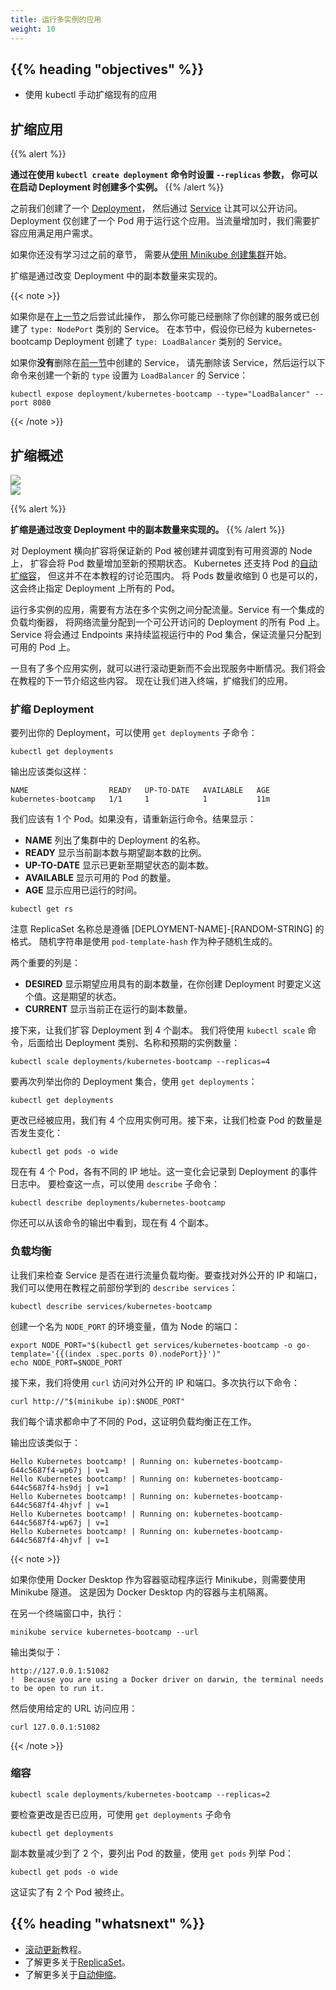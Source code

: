 ```yaml
---
title: 运行多实例的应用
weight: 10
---
```

<!--
title: Running Multiple Instances of Your App
weight: 10
-->

## {{% heading "objectives" %}}

<!--
* Scale an existing app manually using kubectl.
-->
* 使用 kubectl 手动扩缩现有的应用

<!--
## Scaling an application
-->
## 扩缩应用

{{% alert %}}
<!--
_You can create from the start a Deployment with multiple instances using the --replicas
parameter for the kubectl create deployment command._
-->
**通过在使用 `kubectl create deployment` 命令时设置 `--replicas` 参数，
你可以在启动 Deployment 时创建多个实例。**
{{% /alert %}}

<!--
Previously we created a [Deployment](/docs/concepts/workloads/controllers/deployment/),
and then exposed it publicly via a [Service](/docs/concepts/services-networking/service/).
The Deployment created only one Pod for running our application. When traffic increases,
we will need to scale the application to keep up with user demand.

If you haven't worked through the earlier sections, start from
[Using minikube to create a cluster](/docs/tutorials/kubernetes-basics/create-cluster/cluster-intro/).

_Scaling_ is accomplished by changing the number of replicas in a Deployment.
-->
之前我们创建了一个 [Deployment](/zh-cn/docs/concepts/workloads/controllers/deployment/)，
然后通过 [Service](/zh-cn/docs/concepts/services-networking/service/) 让其可以公开访问。
Deployment 仅创建了一个 Pod 用于运行这个应用。当流量增加时，我们需要扩容应用满足用户需求。

如果你还没有学习过之前的章节，
需要从[使用 Minikube 创建集群](/zh-cn/docs/tutorials/kubernetes-basics/create-cluster/cluster-intro/)开始。

扩缩是通过改变 Deployment 中的副本数量来实现的。

{{< note >}}
<!--
If you are trying this after the
[previous section](/docs/tutorials/kubernetes-basics/expose/expose-intro/), then you
may have deleted the service you created, or have created a Service of `type: NodePort`.
In this section, it is assumed that a service with `type: LoadBalancer` is created
for the kubernetes-bootcamp Deployment.

If you have _not_ deleted the Service created in
[the previous section](/docs/tutorials/kubernetes-basics/expose/expose-intro),
first delete that Service and then run the following command to create a new Service
with its `type` set to `LoadBalancer`:
-->
如果你是在[上一节](/zh-cn/docs/tutorials/kubernetes-basics/expose/expose-intro/)之后尝试此操作，
那么你可能已经删除了你创建的服务或已创建了 `type: NodePort` 类别的 Service。
在本节中，假设你已经为 kubernetes-bootcamp Deployment 创建了 `type: LoadBalancer`
类别的 Service。

如果你**没有**删除在[前一节](/zh-cn/docs/tutorials/kubernetes-basics/expose/expose-intro)中创建的 Service，
请先删除该 Service，然后运行以下命令来创建一个新的 `type` 设置为 `LoadBalancer` 的 Service：

```shell
kubectl expose deployment/kubernetes-bootcamp --type="LoadBalancer" --port 8080
```
{{< /note >}}

<!--
## Scaling overview
-->
## 扩缩概述

<!-- animation -->
<div class="col-md-8">
  <div id="myCarousel" class="carousel" data-ride="carousel" data-interval="3000">
    <div class="carousel-inner" role="listbox">
      <div class="item carousel-item active">
        <img src="/docs/tutorials/kubernetes-basics/public/images/module_05_scaling1.svg">
      </div>
      <div class="item carousel-item">
        <img src="/docs/tutorials/kubernetes-basics/public/images/module_05_scaling2.svg">
      </div>
    </div>
  </div>
</div>

{{% alert %}}
<!--
_Scaling is accomplished by changing the number of replicas in a Deployment._
-->
**扩缩是通过改变 Deployment 中的副本数量来实现的。**
{{% /alert %}}

<!--
Scaling out a Deployment will ensure new Pods are created and scheduled to Nodes
with available resources. Scaling will increase the number of Pods to the new desired
state. Kubernetes also supports [autoscaling](/docs/tasks/run-application/horizontal-pod-autoscale/)
of Pods, but it is outside of the scope of this tutorial. Scaling to zero is also
possible, and it will terminate all Pods of the specified Deployment.
-->
对 Deployment 横向扩容将保证新的 Pod 被创建并调度到有可用资源的 Node 上，
扩容会将 Pod 数量增加至新的预期状态。
Kubernetes 还支持 Pod 的[自动扩缩容](/zh-cn/docs/tasks/run-application/horizontal-pod-autoscale/)，
但这并不在本教程的讨论范围内。
将 Pods 数量收缩到 0 也是可以的，这会终止指定 Deployment 上所有的 Pod。

<!--
Running multiple instances of an application will require a way to distribute the
traffic to all of them. Services have an integrated load-balancer that will distribute
network traffic to all Pods of an exposed Deployment. Services will monitor continuously
the running Pods using endpoints, to ensure the traffic is sent only to available Pods.

Once you have multiple instances of an application running, you would be able to
do Rolling updates without downtime. We'll cover that in the next section of the
tutorial. Now, let's go to the terminal and scale our application.
-->
运行多实例的应用，需要有方法在多个实例之间分配流量。Service 有一个集成的负载均衡器，
将网络流量分配到一个可公开访问的 Deployment 的所有 Pod 上。
Service 将会通过 Endpoints 来持续监视运行中的 Pod 集合，保证流量只分配到可用的 Pod 上。

一旦有了多个应用实例，就可以进行滚动更新而不会出现服务中断情况。我们将会在教程的下一节介绍这些内容。
现在让我们进入终端，扩缩我们的应用。

<!--
### Scaling a Deployment

To list your Deployments, use the `get deployments` subcommand:
-->
### 扩缩 Deployment

要列出你的 Deployment，可以使用 `get deployments` 子命令：

```shell
kubectl get deployments
```

<!--
The output should be similar to:
-->
输出应该类似这样：

```
NAME                  READY   UP-TO-DATE   AVAILABLE   AGE
kubernetes-bootcamp   1/1     1            1           11m
```

<!--
We should have 1 Pod. If not, run the command again. This shows:

* _NAME_ lists the names of the Deployments in the cluster.
* _READY_ shows the ratio of CURRENT/DESIRED replicas
* _UP-TO-DATE_ displays the number of replicas that have been updated to achieve the desired state.
* _AVAILABLE_ displays how many replicas of the application are available to your users.
* _AGE_ displays the amount of time that the application has been running.

To see the ReplicaSet created by the Deployment, run:
-->
我们应该有 1 个 Pod。如果没有，请重新运行命令。结果显示：

* **NAME** 列出了集群中的 Deployment 的名称。
* **READY** 显示当前副本数与期望副本数的比例。
* **UP-TO-DATE** 显示已更新至期望状态的副本数。
* **AVAILABLE** 显示可用的 Pod 的数量。
* **AGE** 显示应用已运行的时间。

```shell
kubectl get rs
```

<!--
Notice that the name of the ReplicaSet is always formatted as
<nobr>[DEPLOYMENT-NAME]-[RANDOM-STRING]</nobr>.
The random string is randomly generated and uses the pod-template-hash as a seed.

Two important columns of this output are:

* _DESIRED_ displays the desired number of replicas of the application, which you
define when you create the Deployment. This is the desired state.
* _CURRENT_ displays how many replicas are currently running.
Next, let’s scale the Deployment to 4 replicas. We’ll use the `kubectl scale` command,
followed by the Deployment type, name and desired number of instances:
-->
注意 ReplicaSet 名称总是遵循 <nobr>[DEPLOYMENT-NAME]-[RANDOM-STRING]</nobr> 的格式。
随机字符串是使用 `pod-template-hash` 作为种子随机生成的。

两个重要的列是：

* **DESIRED** 显示期望应用具有的副本数量，在你创建 Deployment 时要定义这个值。这是期望的状态。
* **CURRENT** 显示当前正在运行的副本数量。

接下来，让我们扩容 Deployment 到 4 个副本。
我们将使用 `kubectl scale` 命令，后面给出 Deployment 类别、名称和预期的实例数量：

```shell
kubectl scale deployments/kubernetes-bootcamp --replicas=4
```

<!--
To list your Deployments once again, use `get deployments`:
-->
要再次列举出你的 Deployment 集合，使用 `get deployments`：

```shell
kubectl get deployments
```

<!--
The change was applied, and we have 4 instances of the application available. Next,
let’s check if the number of Pods changed:
-->
更改已经被应用，我们有 4 个应用实例可用。接下来，让我们检查 Pod 的数量是否发生变化：

```shell
kubectl get pods -o wide
```

<!--
There are 4 Pods now, with different IP addresses. The change was registered in
the Deployment events log. To check that, use the `describe` subcommand:
-->
现在有 4 个 Pod，各有不同的 IP 地址。这一变化会记录到 Deployment 的事件日志中。
要检查这一点，可以使用 `describe` 子命令：

```shell
kubectl describe deployments/kubernetes-bootcamp
```

<!--
You can also view in the output of this command that there are 4 replicas now.
-->
你还可以从该命令的输出中看到，现在有 4 个副本。

<!--
### Load Balancing

Let's check that the Service is load-balancing the traffic. To find out the exposed
IP and Port we can use `describe service` as we learned in the previous part of the tutorial:
-->
### 负载均衡

让我们来检查 Service 是否在进行流量负载均衡。要查找对外公开的 IP 和端口，
我们可以使用在教程之前部份学到的 `describe services`：

```shell
kubectl describe services/kubernetes-bootcamp
```

<!--
Create an environment variable called NODE_PORT that has a value as the Node port:
-->
创建一个名为 `NODE_PORT` 的环境变量，值为 Node 的端口：

```shell
export NODE_PORT="$(kubectl get services/kubernetes-bootcamp -o go-template='{{(index .spec.ports 0).nodePort}}')"
echo NODE_PORT=$NODE_PORT
```

<!--
Next, we’ll do a `curl` to the exposed IP address and port. Execute the command multiple times:
-->
接下来，我们将使用 `curl` 访问对外公开的 IP 和端口。多次执行以下命令：

```shell
curl http://"$(minikube ip):$NODE_PORT"
```

<!--
We hit a different Pod with every request. This demonstrates that the load-balancing is working.

The output should be similar to:
-->
我们每个请求都命中了不同的 Pod，这证明负载均衡正在工作。

输出应该类似于：

```
Hello Kubernetes bootcamp! | Running on: kubernetes-bootcamp-644c5687f4-wp67j | v=1
Hello Kubernetes bootcamp! | Running on: kubernetes-bootcamp-644c5687f4-hs9dj | v=1
Hello Kubernetes bootcamp! | Running on: kubernetes-bootcamp-644c5687f4-4hjvf | v=1
Hello Kubernetes bootcamp! | Running on: kubernetes-bootcamp-644c5687f4-wp67j | v=1
Hello Kubernetes bootcamp! | Running on: kubernetes-bootcamp-644c5687f4-4hjvf | v=1
```

{{< note >}}
<!--
If you're running minikube with Docker Desktop as the container driver, a minikube
tunnel is needed. This is because containers inside Docker Desktop are isolated
from your host computer.

In a separate terminal window, execute:
-->
如果你使用 Docker Desktop 作为容器驱动程序运行 Minikube，则需要使用 Minikube 隧道。
这是因为 Docker Desktop 内的容器与主机隔离。

在另一个终端窗口中，执行：

```shell
minikube service kubernetes-bootcamp --url
```

<!--
The output looks like this:
-->
输出类似于：

```
http://127.0.0.1:51082
!  Because you are using a Docker driver on darwin, the terminal needs to be open to run it.
```

<!--
Then use the given URL to access the app:
-->
然后使用给定的 URL 访问应用：

```shell
curl 127.0.0.1:51082
```
{{< /note >}}

<!--
### Scale Down

To scale down the Deployment to 2 replicas, run again the `scale` subcommand:
-->
### 缩容

```shell
kubectl scale deployments/kubernetes-bootcamp --replicas=2
```

<!--
List the Deployments to check if the change was applied with the `get deployments` subcommand:
-->
要检查更改是否已应用，可使用 `get deployments` 子命令

```shell
kubectl get deployments
```

<!--
The number of replicas decreased to 2. List the number of Pods, with `get pods`:
-->
副本数量减少到了 2 个，要列出 Pod 的数量，使用 `get pods` 列举 Pod：

```shell
kubectl get pods -o wide
```

<!--
This confirms that 2 Pods were terminated.
-->
这证实了有 2 个 Pod 被终止。

## {{% heading "whatsnext" %}}

<!--
* Tutorial
[Performing a Rolling Update](/docs/tutorials/kubernetes-basics/update/update-intro/).
* Learn more about [ReplicaSet](/docs/concepts/workloads/controllers/replicaset/).
* Learn more about [Autoscaling](/docs/concepts/workloads/autoscaling/).
-->
* [滚动更新](/zh-cn/docs/tutorials/kubernetes-basics/update/update-intro/)教程。
* 了解更多关于[ReplicaSet](/zh-cn/docs/concepts/workloads/controllers/replicaset/)。
* 了解更多关于[自动伸缩](/zh-cn/docs/concepts/workloads/autoscaling/)。
